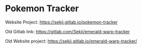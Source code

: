 # Pokemon Tracker
Website Project: https://sekii.gitlab.io/pokemon-tracker


Old Gitlab link: https://gitlab.com/Sekii/emerald-warp-tracker

Old Website project: https://sekii.gitlab.io/emerald-warp-tracker/